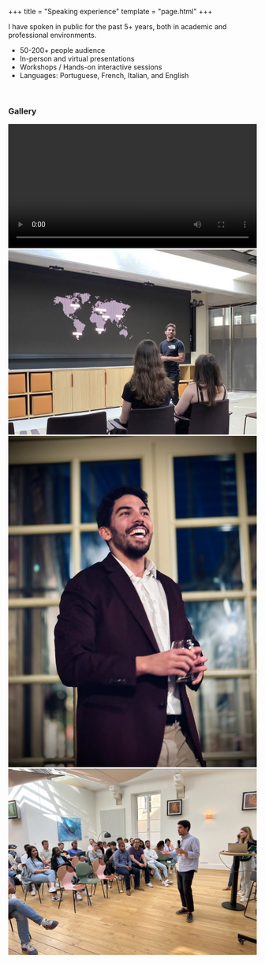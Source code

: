 +++
title = "Speaking experience"
template = "page.html"
+++

I have spoken in public for the past 5+ years, both in academic and professional environments.

- 50-200+ people audience
- In-person and virtual presentations
- Workshops / Hands-on interactive sessions
- Languages: Portuguese, French, Italian, and English

<br>

### Gallery

<div class="media-grid">
    <!-- Video -->
    <div class="media-item">
        <video controls width="100%">
            <source src="/videos/iBFKeynoteExerpt.mp4" type="video/mp4">
            Your browser does not support the video tag.
        </video>
    </div>
</div>

<div class="media-grid">
<!-- Images -->
    <div class="media-item">
        <img src="/images/photo1.jpg" alt="Speaking at Conference" loading="lazy">
    </div>
    <div class="media-item">
        <img src="/images/photo2.jpg" alt="Workshop Presentation" loading="lazy">
    </div>
     <div class="media-item">
        <img src="/images/photo3.jpg" alt="Workshop Presentation" loading="lazy">
    </div>
</div>

